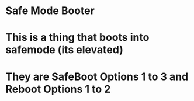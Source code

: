 # Safe Mode Booter


# This is a thing that boots into safemode (its elevated)
# They are SafeBoot Options 1 to 3 and Reboot Options 1 to 2
